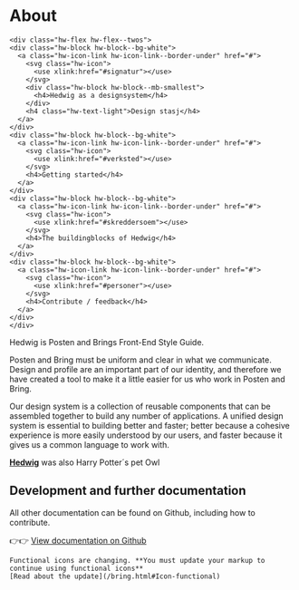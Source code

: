 # About

```html|plain,light,noSource
<div class="hw-flex hw-flex--twos">
<div class="hw-block hw-block--bg-white">
  <a class="hw-icon-link hw-icon-link--border-under" href="#">
    <svg class="hw-icon">
      <use xlink:href="#signatur"></use>
    </svg>
    <div class="hw-block hw-block--mb-smallest">
      <h4>Hedwig as a designsystem</h4>
    </div>
    <h4 class="hw-text-light">Design stasj</h4>
  </a>
</div>
<div class="hw-block hw-block--bg-white">
  <a class="hw-icon-link hw-icon-link--border-under" href="#">
    <svg class="hw-icon">
      <use xlink:href="#verksted"></use>
    </svg>
    <h4>Getting started</h4>
  </a>
</div>
<div class="hw-block hw-block--bg-white">
  <a class="hw-icon-link hw-icon-link--border-under" href="#">
    <svg class="hw-icon">
      <use xlink:href="#skreddersoem"></use>
    </svg>
    <h4>The buildingblocks of Hedwig</h4>
  </a>
</div>
<div class="hw-block hw-block--bg-white">
  <a class="hw-icon-link hw-icon-link--border-under" href="#">
    <svg class="hw-icon">
      <use xlink:href="#personer"></use>
    </svg>
    <h4>Contribute / feedback</h4>
  </a>
</div>
</div>

```
Hedwig is Posten and Brings Front-End Style Guide.

Posten and Bring must be uniform and clear in what we communicate. Design and profile are an important part of our identity, and therefore we have created a tool to make it a little easier for us who work in Posten and Bring.

Our design system is a collection of reusable components that can be assembled together to build any number of applications. A unified design system is essential to building better and faster; better because a cohesive experience is more easily understood by our users, and faster because it gives us a common language to work with.

[**Hedwig**](http://harrypotter.wikia.com/wiki/Hedwig) was also Harry Potter´s pet Owl

## Development and further documentation

All other documentation can be found on Github, including how to contribute.

👉👉 [View documentation on Github](https://github.com/bring/hedwig)

```hint
Functional icons are changing. **You must update your markup to continue using functional icons**
[Read about the update](/bring.html#Icon-functional)
```
